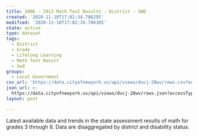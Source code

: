 ```yaml
---
title: 2006 - 2012 Math Test Results - District - SWD
created: '2020-11-10T17:02:34.786295'
modified: '2020-11-10T17:02:34.786305'
state: active
type: dataset
tags:
  - District
  - Grade
  - Lifelong Learning
  - Math Test Result
  - Swd
groups:
  - Local Government
csv_url: 'https://data.cityofnewyork.us/api/views/ducj-28wv/rows.csv?accessType=DOWNLOAD'
json_url: >-
  https://data.cityofnewyork.us/api/views/ducj-28wv/rows.json?accessType=DOWNLOAD
layout: post

---
```

Latest available data and trends in the state assessment results of math for grades 3 through 8. Data are disaggregated by district and disability status.
